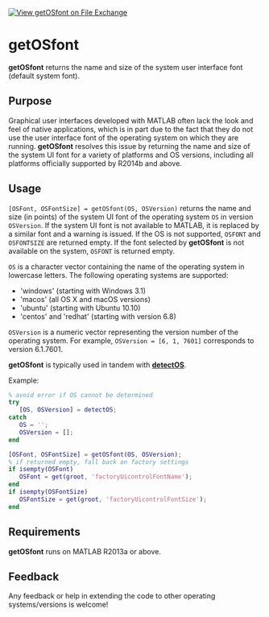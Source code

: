 [![View getOSfont on File Exchange](https://www.mathworks.com/matlabcentral/images/matlab-file-exchange.svg)](https://www.mathworks.com/matlabcentral/fileexchange/60710-getosfont)

# getOSfont

**getOSfont** returns the name and size of the system user interface font (default system font).

## Purpose

Graphical user interfaces developed with MATLAB often lack the look and feel of native applications, which is in part due to the fact that they do not use the user interface font of the operating system on which they are running. **getOSfont** resolves this issue by returning the name and size of the system UI font for a variety of platforms and OS versions, including all platforms officially supported by R2014b and above.

## Usage

`[OSFont, OSFontSize] = getOSfont(OS, OSVersion)` returns the name and size (in points) of the system UI font of the operating system `OS` in version `OSVersion`. If the system UI font is not available to MATLAB, it is replaced by a similar font and a warning is issued. If the OS is not supported, `OSFONT` and `OSFONTSIZE` are returned empty. If the font selected by **getOSfont** is not available on the system, `OSFONT` is returned empty.

`OS` is a character vector containing the name of the operating system in lowercase letters. The following operating systems are supported:

* 'windows' (starting with Windows 3.1)
* 'macos' (all OS X and macOS versions)
* 'ubuntu' (starting with Ubuntu 10.10)
* 'centos' and 'redhat' (starting with version 6.8)

`OSVersion` is a numeric vector representing the version number of the operating system. For example, `OSVersion = [6, 1, 7601]` corresponds to version 6.1.7601.

**getOSfont** is typically used in tandem with **[detectOS](https://www.mathworks.com/matlabcentral/fileexchange/59695-detectos)**.

Example:

```matlab
% avoid error if OS cannot be determined
try
   [OS, OSVersion] = detectOS;
catch
   OS = '';
   OSVersion = [];
end

[OSFont, OSFontSize] = getOSfont(OS, OSVersion);
% if returned empty, fall back on factory settings
if isempty(OSFont)
   OSFont = get(groot, 'factoryUicontrolFontName');
end
if isempty(OSFontSize)
   OSFontSize = get(groot, 'factoryUicontrolFontSize');
end
```

## Requirements

**getOSfont** runs on MATLAB R2013a or above.

## Feedback

Any feedback or help in extending the code to other operating systems/versions is welcome!
